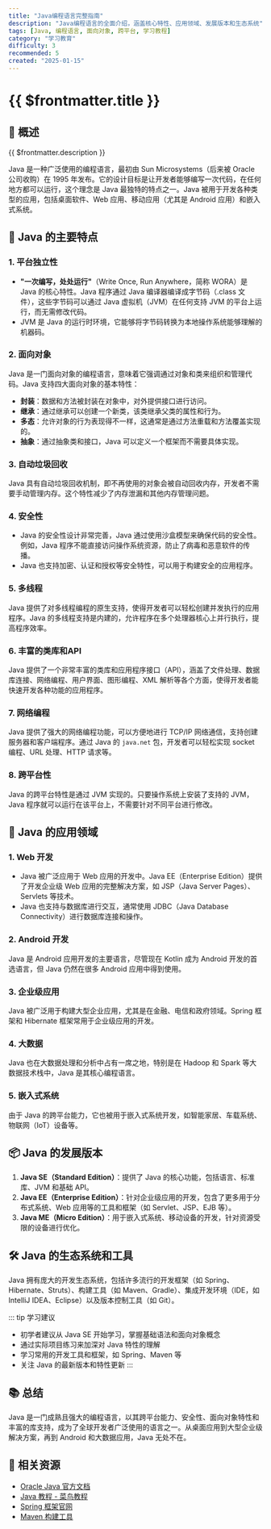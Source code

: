 ```yaml
---
title: "Java编程语言完整指南"
description: "Java编程语言的全面介绍，涵盖核心特性、应用领域、发展版本和生态系统"
tags: [Java, 编程语言, 面向对象, 跨平台, 学习教程]
category: "学习教育"
difficulty: 3
recommended: 5
created: "2025-01-15"
---
```


# {{ $frontmatter.title }}

## 📝 概述
{{ $frontmatter.description }}

Java 是一种广泛使用的编程语言，最初由 Sun Microsystems（后来被 Oracle 公司收购）在 1995 年发布。它的设计目标是让开发者能够编写一次代码，在任何地方都可以运行，这个理念是 Java 最独特的特点之一。Java 被用于开发各种类型的应用，包括桌面软件、Web 应用、移动应用（尤其是 Android 应用）和嵌入式系统。

## 🔧 Java 的主要特点

### 1. 平台独立性

- **"一次编写，处处运行"**（Write Once, Run Anywhere，简称 WORA）是 Java 的核心特性。Java 程序通过 Java 编译器编译成字节码（.class 文件），这些字节码可以通过 Java 虚拟机（JVM）在任何支持 JVM 的平台上运行，而无需修改代码。
- JVM 是 Java 的运行时环境，它能够将字节码转换为本地操作系统能够理解的机器码。

### 2. 面向对象

Java 是一门面向对象的编程语言，意味着它强调通过对象和类来组织和管理代码。Java 支持四大面向对象的基本特性：

- **封装**：数据和方法被封装在对象中，对外提供接口进行访问。
- **继承**：通过继承可以创建一个新类，该类继承父类的属性和行为。
- **多态**：允许对象的行为表现得不一样，这通常是通过方法重载和方法覆盖实现的。
- **抽象**：通过抽象类和接口，Java 可以定义一个框架而不需要具体实现。

### 3. 自动垃圾回收

Java 具有自动垃圾回收机制，即不再使用的对象会被自动回收内存，开发者不需要手动管理内存。这个特性减少了内存泄漏和其他内存管理问题。

### 4. 安全性

- Java 的安全性设计非常完善，Java 通过使用沙盒模型来确保代码的安全性。例如，Java 程序不能直接访问操作系统资源，防止了病毒和恶意软件的传播。
- Java 也支持加密、认证和授权等安全特性，可以用于构建安全的应用程序。

### 5. 多线程

Java 提供了对多线程编程的原生支持，使得开发者可以轻松创建并发执行的应用程序。Java 的多线程支持是内建的，允许程序在多个处理器核心上并行执行，提高程序效率。

### 6. 丰富的类库和API

Java 提供了一个非常丰富的类库和应用程序接口（API），涵盖了文件处理、数据库连接、网络编程、用户界面、图形编程、XML 解析等各个方面，使得开发者能快速开发各种功能的应用程序。

### 7. 网络编程

Java 提供了强大的网络编程功能，可以方便地进行 TCP/IP 网络通信，支持创建服务器和客户端程序。通过 Java 的 `java.net` 包，开发者可以轻松实现 socket 编程、URL 处理、HTTP 请求等。

### 8. 跨平台性

Java 的跨平台特性是通过 JVM 实现的。只要操作系统上安装了支持的 JVM，Java 程序就可以运行在该平台上，不需要针对不同平台进行修改。

## 🚀 Java 的应用领域

### 1. Web 开发

- Java 被广泛应用于 Web 应用的开发中。Java EE（Enterprise Edition）提供了开发企业级 Web 应用的完整解决方案，如 JSP（Java Server Pages）、Servlets 等技术。
- Java 也支持与数据库进行交互，通常使用 JDBC（Java Database Connectivity）进行数据库连接和操作。

### 2. Android 开发

Java 是 Android 应用开发的主要语言，尽管现在 Kotlin 成为 Android 开发的首选语言，但 Java 仍然在很多 Android 应用中得到使用。

### 3. 企业级应用

Java 被广泛用于构建大型企业应用，尤其是在金融、电信和政府领域。Spring 框架和 Hibernate 框架常用于企业级应用的开发。

### 4. 大数据

Java 也在大数据处理和分析中占有一席之地，特别是在 Hadoop 和 Spark 等大数据技术栈中，Java 是其核心编程语言。

### 5. 嵌入式系统

由于 Java 的跨平台能力，它也被用于嵌入式系统开发，如智能家居、车载系统、物联网（IoT）设备等。

## 📦 Java 的发展版本

1. **Java SE（Standard Edition）**：提供了 Java 的核心功能，包括语言、标准库、JVM 和基础 API。
2. **Java EE（Enterprise Edition）**：针对企业级应用的开发，包含了更多用于分布式系统、Web 应用等的工具和框架（如 Servlet、JSP、EJB 等）。
3. **Java ME（Micro Edition）**：用于嵌入式系统、移动设备的开发，针对资源受限的设备进行优化。

## 🛠️ Java 的生态系统和工具

Java 拥有庞大的开发生态系统，包括许多流行的开发框架（如 Spring、Hibernate、Struts）、构建工具（如 Maven、Gradle）、集成开发环境（IDE，如 IntelliJ IDEA、Eclipse）以及版本控制工具（如 Git）。

::: tip 学习建议
- 初学者建议从 Java SE 开始学习，掌握基础语法和面向对象概念
- 通过实际项目练习来加深对 Java 特性的理解
- 学习常用的开发工具和框架，如 Spring、Maven 等
- 关注 Java 的最新版本和特性更新
:::

## 📚 总结

Java 是一门成熟且强大的编程语言，以其跨平台能力、安全性、面向对象特性和丰富的库支持，成为了全球开发者广泛使用的语言之一。从桌面应用到大型企业级解决方案，再到 Android 和大数据应用，Java 无处不在。

## 🔗 相关资源

- [Oracle Java 官方文档](https://docs.oracle.com/javase/)
- [Java 教程 - 菜鸟教程](https://www.runoob.com/java/)
- [Spring 框架官网](https://spring.io/)
- [Maven 构建工具](https://maven.apache.org/)